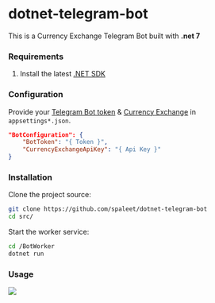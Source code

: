 # dotnet-telegram-bot

This is a Currency Exchange Telegram Bot built with **.net 7**

### Requirements

1. Install the latest [.NET SDK](https://dotnet.microsoft.com/download/dotnet/7.0)

### Configuration

Provide your [Telegram Bot token](https://core.telegram.org/bots/api) & [Currency Exchange](https://rapidapi.com/fyhao/api/currency-exchange/) in `appsettings*.json`.

```json
"BotConfiguration": {
    "BotToken": "{ Token }",
    "CurrencyExchangeApiKey": "{ Api Key }"
}
```

### Installation

Clone the project source:
```bash
git clone https://github.com/spaleet/dotnet-telegram-bot
cd src/
```

Start the worker service:
```bash
cd /BotWorker
dotnet run
```

### Usage

![](/docs/sample.gif)